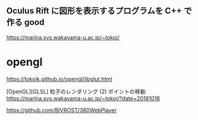 ## Oculus Rift に図形を表示するプログラムを C++ で作る good
https://marina.sys.wakayama-u.ac.jp/~tokoi/

# opengl
https://tokoik.github.io/opengl/libglut.html

[OpenGL][GLSL] 粒子のレンダリング (2) ポイントの移動
https://marina.sys.wakayama-u.ac.jp/~tokoi/?date=20181018

https://github.com/BIVROST/360WebPlayer
